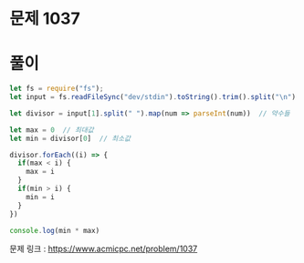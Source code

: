 # 문제 1037



# 풀이

```javascript
let fs = require("fs");
let input = fs.readFileSync("dev/stdin").toString().trim().split("\n")

let divisor = input[1].split(" ").map(num => parseInt(num))  // 약수들

let max = 0  // 최대값
let min = divisor[0]  // 최소값

divisor.forEach((i) => {
  if(max < i) {
    max = i
  }
  if(min > i) {
    min = i
  }
})

console.log(min * max)
```

문제 링크 : https://www.acmicpc.net/problem/1037